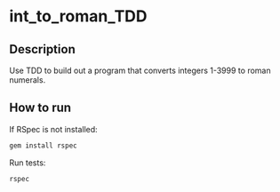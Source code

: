 # int_to_roman_TDD
## Description
Use TDD to build out a program that converts integers 1-3999 to roman numerals.
## How to run
If RSpec is not installed:
```sh
gem install rspec
```
Run tests:
```sh
rspec
```
